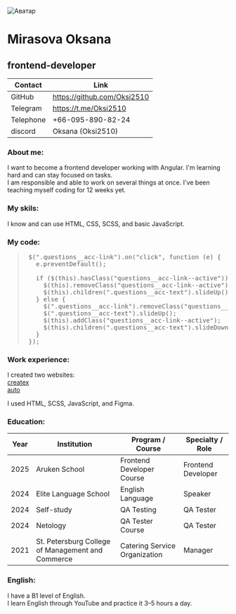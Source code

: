 ![Аватар](https://avatars.githubusercontent.com/u/211098419?s=400&u=e272998272a8b0d381898b352ca3a4600899262b&v=4)

# Mirasova Oksana
## frontend-developer

| Contact   | Link                          |
|-----------|-------------------------------|
| GitHub    | https://github.com/Oksi2510   |
| Telegram  | https://t.me/Oksi2510         |
| Telephone | +66-095-890-82-24             |
| discord | Oksana (Oksi2510)               |

### About me:
I want to become a frontend developer working with Angular. I'm learning hard and can stay focused on tasks.  
I am responsible and able to work on several things at once. I've been teaching myself coding for 12 weeks yet. 

### My skils:
I know and can use HTML, CSS, SCSS, and basic JavaScript.

### My code:
>  <pre lang="markdown"> $(".questions__acc-link").on("click", function (e) {
>    e.preventDefault();
>
>    if ($(this).hasClass("questions__acc-link--active")) {
>      $(this).removeClass("questions__acc-link--active");
>      $(this).children(".questions__acc-text").slideUp();
>    } else {
>      $(".questions__acc-link").removeClass("questions__acc-link--active");
>      $(".questions__acc-text").slideUp();
>      $(this).addClass("questions__acc-link--active");
>      $(this).children(".questions__acc-text").slideDown();
>    }
>  }); </pre>

### Work experience:
I created two websites:  
[createx](https://github.com/Oksi2510/OksanaPractic)  
[auto](https://github.com/Oksi2510/auto) 
 
I used HTML, SCSS, JavaScript, and Figma.  

### Education:
| Year | Institution                                           |  Program / Course	          | Specialty / Role  |
|------|-------------------------------------------------------|------------------------------| ------------------|
|2025  |Aruken School                                          |Frontend Developer Course     |Frontend Developer |
|2024  |Elite Language School                                  |English Language              |Speaker            |
|2024  |Self-study                                             |QA Testing	                  | QA Tester         |
|2024  |Netology                                               |QA Tester Course              |QA Tester          |
|2021  |St. Petersburg College of Management and Commerce      |Catering Service Organization |Manager            |

### English:
I have a B1 level of English.  
I learn English through YouTube and practice it 3–5 hours a day.

